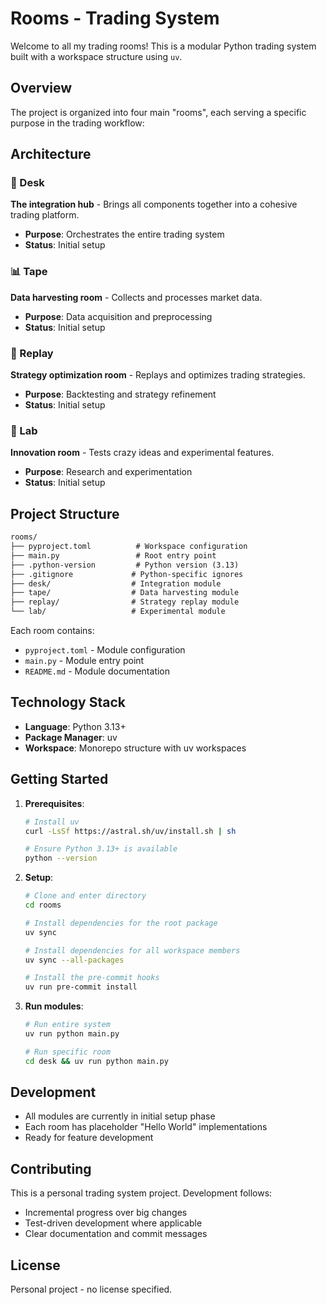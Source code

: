 # Rooms - Trading System

Welcome to all my trading rooms! This is a modular Python trading system built
with a workspace structure using `uv`.

## Overview

The project is organized into four main "rooms", each serving a specific
purpose in the trading workflow:

## Architecture

### 🏢 Desk

**The integration hub** - Brings all components together into a cohesive
trading platform.

- **Purpose**: Orchestrates the entire trading system
- **Status**: Initial setup

### 📊 Tape

**Data harvesting room** - Collects and processes market data.

- **Purpose**: Data acquisition and preprocessing
- **Status**: Initial setup

### 🔄 Replay

**Strategy optimization room** - Replays and optimizes trading strategies.

- **Purpose**: Backtesting and strategy refinement
- **Status**: Initial setup

### 🧪 Lab

**Innovation room** - Tests crazy ideas and experimental features.

- **Purpose**: Research and experimentation
- **Status**: Initial setup

## Project Structure

```markdown
rooms/
├── pyproject.toml          # Workspace configuration
├── main.py                 # Root entry point
├── .python-version         # Python version (3.13)
├── .gitignore             # Python-specific ignores
├── desk/                  # Integration module
├── tape/                  # Data harvesting module
├── replay/                # Strategy replay module
└── lab/                   # Experimental module
```

Each room contains:

- `pyproject.toml` - Module configuration
- `main.py` - Module entry point
- `README.md` - Module documentation

## Technology Stack

- **Language**: Python 3.13+
- **Package Manager**: uv
- **Workspace**: Monorepo structure with uv workspaces

## Getting Started

1. **Prerequisites**:

   ```bash
   # Install uv
   curl -LsSf https://astral.sh/uv/install.sh | sh

   # Ensure Python 3.13+ is available
   python --version
   ```

2. **Setup**:

    ```bash
    # Clone and enter directory
    cd rooms

    # Install dependencies for the root package
    uv sync

    # Install dependencies for all workspace members
    uv sync --all-packages

    # Install the pre-commit hooks
    uv run pre-commit install

    ```

3. **Run modules**:

   ```bash
   # Run entire system
   uv run python main.py

   # Run specific room
   cd desk && uv run python main.py
   ```

## Development

- All modules are currently in initial setup phase
- Each room has placeholder "Hello World" implementations
- Ready for feature development

## Contributing

This is a personal trading system project. Development follows:

- Incremental progress over big changes
- Test-driven development where applicable
- Clear documentation and commit messages

## License

Personal project - no license specified.

